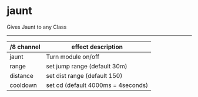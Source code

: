 # jaunt
Gives Jaunt to any Class


------
/8 channel  | effect description
--- | ---
jaunt | Turn module on/off
range | set jump range (default 30m)
distance | set dist range (default 150)
cooldown | set cd (default 4000ms = 4seconds)



